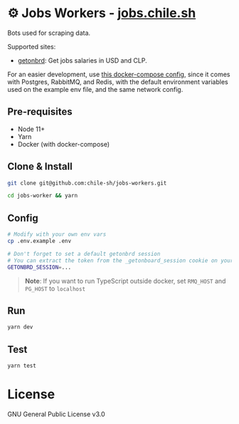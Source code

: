 # ⚙️ Jobs Workers - [jobs.chile.sh](https://jobs.chile.sh)

Bots used for scraping data.

Supported sites:

- [getonbrd](https://www.getonbrd.com/): Get jobs salaries in USD and CLP.

For an easier development, use [this docker-compose config](https://github.com/chile-sh/docker-common), since it comes with Postgres, RabbitMQ, and Redis, with the default environment variables used on the example env file, and the same network config.

## Pre-requisites

- Node 11+
- Yarn
- Docker (with docker-compose)

## Clone & Install

```bash
git clone git@github.com:chile-sh/jobs-workers.git

cd jobs-worker && yarn
```

## Config

```bash
# Modify with your own env vars
cp .env.example .env

# Don't forget to set a default getonbrd session
# You can extract the token from the _getonboard_session cookie on your browser
GETONBRD_SESSION=...
```

> **Note**: If you want to run TypeScript outside docker, set `RMQ_HOST` and `PG_HOST` to `localhost`

## Run

```bash
yarn dev
```

## Test

```bash
yarn test
```

# License

GNU General Public License v3.0

